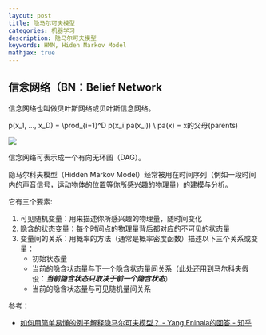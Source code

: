 ```yaml
---
layout: post
title: 隐马尔可夫模型
categories: 机器学习
description: 隐马尔可夫模型
keywords: HMM, Hiden Markov Model
mathjax: true
---
```


## 信念网络（BN：Belief Network

信念网络也叫做贝叶斯网络或贝叶斯信念网络。

p(x_1, ..., x_D) = \prod_{i=1}^D p(x_i|pa(x_i)) \\
pa(x) = x的父母(parents)

![](/assets/images/BN.png)

信念网络可表示成一个有向无环图（DAG）。



隐马尔科夫模型（Hidden Markov Model）经常被用在时间序列（例如一段时间内的声音信号，运动物体的位置等你所感兴趣的物理量）的建模与分析。

它有三个要素:

1. 可见随机变量：用来描述你所感兴趣的物理量，随时间变化
2. 隐含的状态变量：每个时间点的物理量背后都对应的不可见的状态量
3. 变量间的关系：用概率的方法（通常是概率密度函数）描述以下三个关系或变量：
    * 初始状态量
    * 当前的隐含状态量与下一个隐含状态量间关系（此处还用到马尔科夫假设：***当前隐含状态只取决于前一个隐含状态***）
    * 当前的隐含状态量与可见随机量间关系




参考：

* [如何用简单易懂的例子解释隐马尔可夫模型？ - Yang Eninala的回答 - 知乎](https://www.zhihu.com/question/20962240/answer/33438846)